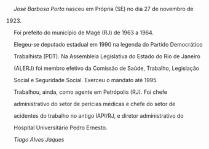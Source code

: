 

*José Barbosa Porto* nasceu em Própria (SE) no dia 27 de novembro de

1923.



Foi prefeito do município de Magé (RJ) de 1963 a 1964.



Elegeu-se deputado estadual em 1990 na legenda do Partido Democrático

Trabalhista (PDT). Na Assembleia Legislativa do Estado do Rio de Janeiro

(ALERJ) foi membro efetivo da Comissão de Saúde, Trabalho, Legislação

Social e Seguridade Social. Exerceu o mandato até 1995.



Trabalhou, ainda, como agente em Petrópolis (RJ). Foi chefe

administrativo do setor de perícias médicas e chefe do setor de

acidentes do trabalho no antigo IAPI/RJ, e diretor administrativo do

Hospital Universitário Pedro Ernesto.



*Tiago Alves Jaques*



